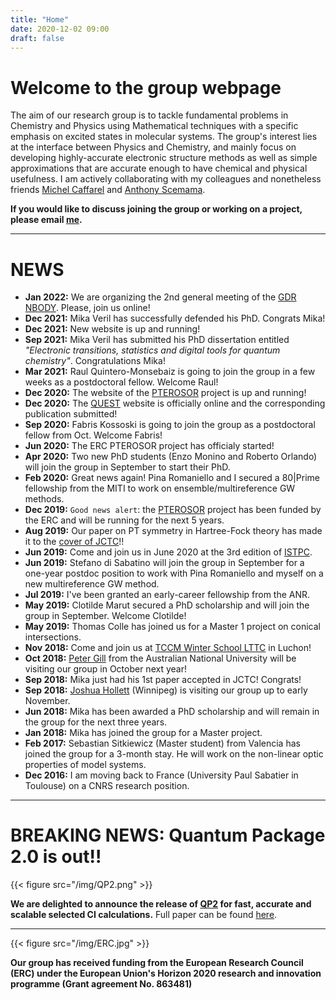 ```yaml
---
title: "Home"
date: 2020-12-02 09:00
draft: false
---
```


# Welcome to the group webpage

The aim of our research group is to tackle fundamental problems in Chemistry and Physics using Mathematical techniques with a specific emphasis on excited states in molecular systems.
The group's interest lies at the interface between Physics and Chemistry, and mainly focus on developing highly-accurate electronic structure methods as well as simple approximations that are accurate enough to have chemical and physical usefulness. 
I am actively collaborating with my colleagues and nonetheless friends [Michel Caffarel](http://qmcchem.ups-tlse.fr/index.php?title=Michel_Caffarel) and [Anthony Scemama](http://scemama.github.io).

**If you would like to discuss joining the group or working on a project, please email [me](mailto:loos@irsamc.ups-tlse.fr).**

***

# NEWS

* **Jan 2022:** We are organizing the 2nd general meeting of the [GDR NBODY](https://lcpq.github.io/gdr_nbody_2021). Please, join us online!
* **Dec 2021:** Mika Veril has successfully defended his PhD. Congrats Mika!
* **Dec 2021:** New website is up and running!
* **Sep 2021:** Mika Veril has submitted his PhD dissertation entitled *"Electronic transitions, statistics and digital tools for quantum chemistry"*. Congratulations Mika!
* **Mar 2021:** Raul Quintero-Monsebaiz is going to join the group in a few weeks as a postdoctoral fellow. Welcome Raul!
* **Dec 2020:** The website of the [PTEROSOR](https://lcpq.github.io/PTEROSOR) project is up and running!
* **Dec 2020:** The [QUEST](https://lcpq.github.io/QUESTDB_website) website is officially online and the corresponding publication submitted!
* **Sep 2020:** Fabris Kossoski is going to join the group as a postdoctoral fellow from Oct. Welcome Fabris!
* **Jun 2020:** The ERC PTEROSOR project has officialy started!
* **Apr 2020:** Two new PhD students (Enzo Monino and Roberto Orlando) will join the group in September to start their PhD.
* **Feb 2020:** Great news again! Pina Romaniello and I secured a 80|Prime fellowship from the MITI to work on ensemble/multireference GW methods.
* **Dec 2019:** `Good news alert`: the [PTEROSOR](https://erc.europa.eu/news/another-17-researchers-awarded-erc-consolidator-grants) project has been funded by the ERC and will be running for the next 5 years.
* **Aug 2019:** Our paper on PT symmetry in Hartree-Fock theory has made it to the [cover of JCTC](https://pubs.acs.org/toc/jctcce/15/8)!!
* **Jun 2019:** Come and join us in June 2020 at the 3rd edition of [ISTPC](https://quantique.u-strasbg.fr/ISTPC/doku.php).
* **Jun 2019:** Stefano di Sabatino will join the group in September for a one-year postdoc position to work with Pina Romaniello and myself on a new multireference GW method.
* **Jul 2019:** I've been granted an early-career fellowship from the ANR.
* **May 2019:** Clotilde Marut secured a PhD scholarship and will join the group in September. Welcome Clotilde!
* **May 2019:** Thomas Colle has joined us for a Master 1 project on conical intersections.
* **Nov 2018:** Come and join us at [TCCM Winter School LTTC](http://www.irsamc.ups-tlse.fr/lttc/#portfolioModal5) in Luchon!
* **Oct 2018:** [Peter Gill](http://localhost) from the Australian National University will be visiting our group in October next year!
* **Sep 2018:** Mika just had his 1st paper accepted in JCTC! Congrats!
* **Sep 2018:** [Joshua Hollett](http://localhost) (Winnipeg) is visiting our group up to early November.
* **Jun 2018:** Mika has been awarded a PhD scholarship and will remain in the group for the next three years.
* **Jan 2018:** Mika has joined the group for a Master project.
* **Feb 2017:** Sebastian Sitkiewicz (Master student) from Valencia has joined the group for a 3-month stay. He will work on the non-linear optic properties of model systems.
* **Dec 2016:** I am moving back to France (University Paul Sabatier in Toulouse) on a CNRS research position.

***

# BREAKING NEWS: Quantum Package 2.0 is out!!

{{< figure src="/img/QP2.png" >}}

**We are delighted to announce the release of [QP2](https://quantumpackage.github.io/qp2/)
for fast, accurate and scalable selected CI calculations.** 
Full paper can be found [here](/pub/71.pdf).

***

{{< figure src="/img/ERC.jpg" >}}

**Our group has received funding from the European Research Council (ERC) under the European Union's Horizon 2020 research and innovation programme (Grant agreement No. 863481)**

